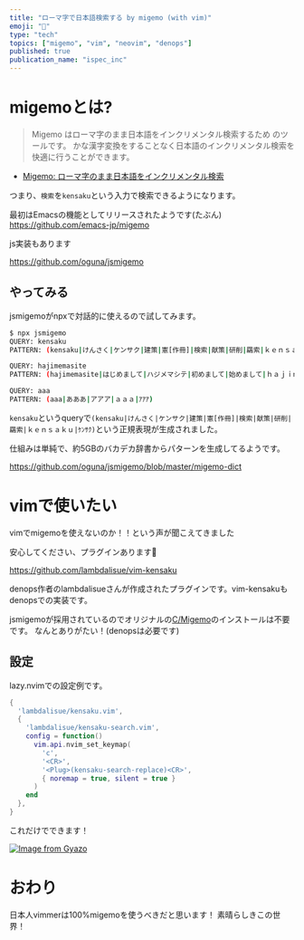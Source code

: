 ```yaml
---
title: "ローマ字で日本語検索する by migemo (with vim)"
emoji: "🐸"
type: "tech"
topics: ["migemo", "vim", "neovim", "denops"]
published: true
publication_name: "ispec_inc"
---
```


# migemoとは?

> Migemo はローマ字のまま日本語をインクリメンタル検索するため のツールです。
かな漢字変換をすることなく日本語のインクリメンタル検索を快適に行うことができます。

* [Migemo: ローマ字のまま日本語をインクリメンタル検索](http://0xcc.net/migemo/)

つまり、`検索`を`kensaku`という入力で検索できるようになります。

最初はEmacsの機能としてリリースされたようです(たぶん)
https://github.com/emacs-jp/migemo

js実装もあります

https://github.com/oguna/jsmigemo

## やってみる

jsmigemoがnpxで対話的に使えるので試してみます。

```bash
$ npx jsmigemo
QUERY: kensaku
PATTERN: (kensaku|けんさく|ケンサク|建策|憲[作冊]|検索|献策|研削|羂索|ｋｅｎｓａｋｕ|ｹﾝｻｸ)

QUERY: hajimemasite
PATTERN: (hajimemasite|はじめまして|ハジメマシテ|初めまして|始めまして|ｈａｊｉｍｅｍａｓｉｔｅ|ﾊｼﾞﾒﾏｼﾃ)

QUERY: aaa
PATTERN: (aaa|あああ|アアア|ａａａ|ｱｱｱ)
```

`kensaku`というqueryで`(kensaku|けんさく|ケンサク|建策|憲[作冊]|検索|献策|研削|羂索|ｋｅｎｓａｋｕ|ｹﾝｻｸ)`という正規表現が生成されました。

仕組みは単純で、約5GBのバカデカ辞書からパターンを生成してるようです。

https://github.com/oguna/jsmigemo/blob/master/migemo-dict

# vimで使いたい

vimでmigemoを使えないのか！！という声が聞こえてきました

安心してください、プラグインあります🤩

https://github.com/lambdalisue/vim-kensaku

denops作者のlambdalisueさんが作成されたプラグインです。vim-kensakuもdenopsでの実装です。

jsmigemoが採用されているのでオリジナルの[C/Migemo](https://www.kaoriya.net/software/cmigemo/)のインストールは不要です。
なんとありがたい！(denopsは必要です)

## 設定
lazy.nvimでの設定例です。

```lua file:lua/plugins/kensaku.lua
{
  'lambdalisue/kensaku.vim',
  {
    'lambdalisue/kensaku-search.vim',
    config = function()
      vim.api.nvim_set_keymap(
        'c',
        '<CR>',
        '<Plug>(kensaku-search-replace)<CR>',
        { noremap = true, silent = true }
      )
    end
  },
}
```
これだけでできます！

[![Image from Gyazo](https://i.gyazo.com/b5b53fb34c934213c2bb526e4b0bae5d.gif)](https://gyazo.com/b5b53fb34c934213c2bb526e4b0bae5d)


# おわり
日本人vimmerは100%migemoを使うべきだと思います！ 素晴らしきこの世界！
